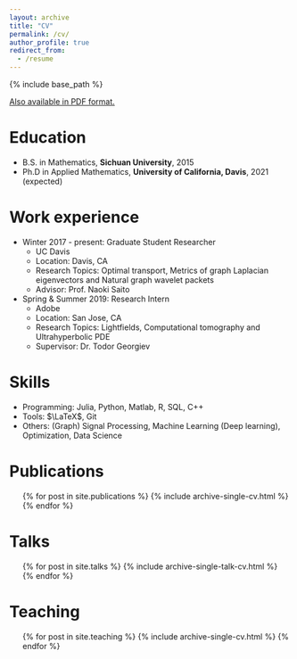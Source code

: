```yaml
---
layout: archive
title: "CV"
permalink: /cv/
author_profile: true
redirect_from:
  - /resume
---
```


{% include base_path %}

[Also available in PDF format.](https://haotian127.github.io/files/Resume_HaotianLi.pdf)

Education
======
* B.S. in Mathematics, **Sichuan University**, 2015
* Ph.D in Applied Mathematics, **University of California, Davis**, 2021 (expected)

Work experience
======
* Winter 2017 - present: Graduate Student Researcher
  * UC Davis
  * Location: Davis, CA
  * Research Topics: Optimal transport, Metrics of graph Laplacian eigenvectors and Natural graph wavelet packets
  * Advisor: Prof. Naoki Saito
* Spring & Summer 2019: Research Intern 
  * Adobe
  * Location: San Jose, CA
  * Research Topics: Lightfields, Computational tomography and Ultrahyperbolic PDE
  * Supervisor: Dr. Todor Georgiev
  
Skills
======
* Programming: Julia, Python, Matlab, R, SQL, C++ 
* Tools: $\LaTeX$, Git
* Others: (Graph) Signal Processing, Machine Learning (Deep learning), Optimization, Data Science

Publications
======
  <ul>{% for post in site.publications %}
    {% include archive-single-cv.html %}
  {% endfor %}</ul>
  
Talks
======
  <ul>{% for post in site.talks %}
    {% include archive-single-talk-cv.html %}
  {% endfor %}</ul>
  
Teaching
======
  <ul>{% for post in site.teaching %}
    {% include archive-single-cv.html %}
  {% endfor %}</ul>
  
